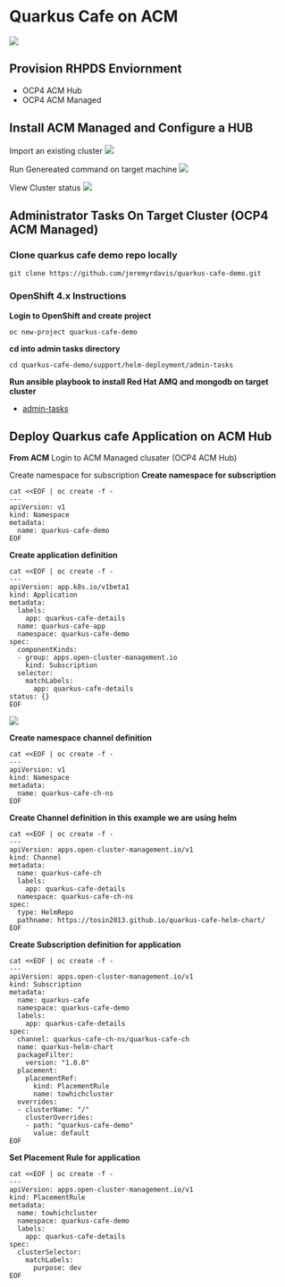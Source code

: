 # Quarkus Cafe on ACM
![](../images/acm-quarkus-cafe-app.png)

## Provision RHPDS Enviornment 
* OCP4 ACM Hub
* OCP4 ACM Managed


## Install ACM Managed and Configure a HUB

Import an existing cluster
![](https://i.imgur.com/IFdi3Ez.png)

Run Genereated command on target machine 
![](https://i.imgur.com/6inP821.png)

View Cluster status
![](https://i.imgur.com/YwLk7w4.png)

## Administrator Tasks On Target Cluster (OCP4 ACM Managed)


### Clone quarkus cafe demo repo locally 
```
git clone https://github.com/jeremyrdavis/quarkus-cafe-demo.git
```

### OpenShift 4.x Instructions 
**Login to OpenShift and create project**
```
oc new-project quarkus-cafe-demo
```

**cd into admin tasks directory**
```
cd quarkus-cafe-demo/support/helm-deployment/admin-tasks
```

**Run ansible playbook to install Red Hat AMQ and mongodb on target cluster**
* [admin-tasks](https://github.com/jeremyrdavis/quarkus-cafe-demo/blob/master/support/helm-deployment/admin-tasks/README.md)


## Deploy Quarkus cafe Application on ACM Hub
**From ACM**
Login to ACM Managed clusater (OCP4 ACM Hub)

Create namespace for subscription
**Create namespace for subscription**
```
cat <<EOF | oc create -f -
---
apiVersion: v1
kind: Namespace
metadata:
  name: quarkus-cafe-demo
EOF
```

**Create application definition**
```
cat <<EOF | oc create -f -
---
apiVersion: app.k8s.io/v1beta1
kind: Application
metadata:
  labels:
    app: quarkus-cafe-details
  name: quarkus-cafe-app
  namespace: quarkus-cafe-demo
spec:
  componentKinds:
  - group: apps.open-cluster-management.io
    kind: Subscription
  selector:
    matchLabels:
      app: quarkus-cafe-details
status: {}
EOF
```
![](https://i.imgur.com/LDOBpeh.png)

**Create namespace channel definition**
```
cat <<EOF | oc create -f -
---
apiVersion: v1
kind: Namespace
metadata:
  name: quarkus-cafe-ch-ns
EOF
```

**Create Channel definition in this example we are using helm**
```
cat <<EOF | oc create -f -
---
apiVersion: apps.open-cluster-management.io/v1
kind: Channel
metadata:
  name: quarkus-cafe-ch
  labels:
    app: quarkus-cafe-details
  namespace: quarkus-cafe-ch-ns
spec:
  type: HelmRepo
  pathname: https://tosin2013.github.io/quarkus-cafe-helm-chart/
EOF
```


**Create Subscription definition for application**
```
cat <<EOF | oc create -f -
---
apiVersion: apps.open-cluster-management.io/v1
kind: Subscription
metadata:
  name: quarkus-cafe
  namespace: quarkus-cafe-demo
  labels:
    app: quarkus-cafe-details
spec:
  channel: quarkus-cafe-ch-ns/quarkus-cafe-ch
  name: quarkus-helm-chart
  packageFilter:
    version: "1.0.0"
  placement:
    placementRef:
      kind: PlacementRule
      name: towhichcluster
  overrides:
  - clusterName: "/"
    clusterOverrides:
    - path: "quarkus-cafe-demo"
      value: default
EOF
```

**Set Placement Rule for application**
```
cat <<EOF | oc create -f -
---
apiVersion: apps.open-cluster-management.io/v1
kind: PlacementRule
metadata:
  name: towhichcluster
  namespace: quarkus-cafe-demo
  labels:
    app: quarkus-cafe-details
spec:
  clusterSelector:
    matchLabels:
      purpose: dev
EOF
```
